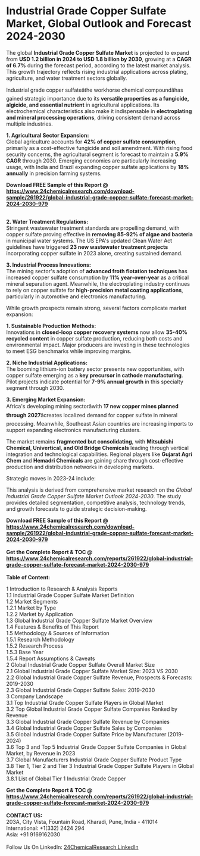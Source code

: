 <h1>Industrial Grade Copper Sulfate Market, Global Outlook and Forecast 2024-2030</h1><p>The global <strong>Industrial Grade Copper Sulfate Market</strong> is projected to expand from <strong>USD 1.2 billion in 2024 to USD 1.8 billion by 2030</strong>, growing at a <strong>CAGR of 6.7%</strong> during the forecast period, according to the latest market analysis. This growth trajectory reflects rising industrial applications across plating, agriculture, and water treatment sectors globally.</p><p>Industrial grade copper sulfateâthe workhorse chemical compoundâhas gained strategic importance due to its <strong>versatile properties as a fungicide, algicide, and essential nutrient</strong> in agricultural applications. Its electrochemical characteristics also make it indispensable in <strong>electroplating and mineral processing operations</strong>, driving consistent demand across multiple industries.</p><p><strong>1. Agricultural Sector Expansion:</strong><br>
Global agriculture accounts for <strong>42% of copper sulfate consumption</strong>, primarily as a cost-effective fungicide and soil amendment. With rising food security concerns, the agricultural segment is forecast to maintain a <strong>5.9% CAGR</strong> through 2030. Emerging economies are particularly increasing usage, with India and Brazil expanding copper sulfate applications by <strong>18% annually</strong> in precision farming systems.</p><div><b>Download FREE Sample of this Report @ 
            <a href="https://www.24chemicalresearch.com/download-sample/261922/global-industrial-grade-copper-sulfate-forecast-market-2024-2030-979">
            https://www.24chemicalresearch.com/download-sample/261922/global-industrial-grade-copper-sulfate-forecast-market-2024-2030-979</a></b></div><br><p><strong>2. Water Treatment Regulations:</strong><br>
Stringent wastewater treatment standards are propelling demand, with copper sulfate proving effective in <strong>removing 85-92% of algae and bacteria</strong> in municipal water systems. The US EPA's updated Clean Water Act guidelines have triggered <strong>23 new wastewater treatment projects</strong> incorporating copper sulfate in 2023 alone, creating sustained demand.</p><p><strong>3. Industrial Process Innovations:</strong><br>
The mining sector's adoption of <strong>advanced froth flotation techniques</strong> has increased copper sulfate consumption by <strong>11% year-over-year</strong> as a critical mineral separation agent. Meanwhile, the electroplating industry continues to rely on copper sulfate for <strong>high-precision metal coating applications</strong>, particularly in automotive and electronics manufacturing.</p><p>While growth prospects remain strong, several factors complicate market expansion:</p><p><strong>1. Sustainable Production Methods:</strong><br>
Innovations in <strong>closed-loop copper recovery systems</strong> now allow <strong>35-40% recycled content</strong> in copper sulfate production, reducing both costs and environmental impact. Major producers are investing in these technologies to meet ESG benchmarks while improving margins.</p><p><strong>2. Niche Industrial Applications:</strong><br>
The booming lithium-ion battery sector presents new opportunities, with copper sulfate emerging as a <strong>key precursor in cathode manufacturing</strong>. Pilot projects indicate potential for <strong>7-9% annual growth</strong> in this specialty segment through 2030.</p><p><strong>3. Emerging Market Expansion:</strong><br>
Africa's developing mining sectorâwith <strong>17 new copper mines planned through 2027</strong>âcreates localized demand for copper sulfate in mineral processing. Meanwhile, Southeast Asian countries are increasing imports to support expanding electronics manufacturing clusters.</p><p>The market remains <strong>fragmented but consolidating</strong>, with <strong>Mitsubishi Chemical, Univertical, and Old Bridge Chemicals</strong> leading through vertical integration and technological capabilities. Regional players like <strong>Gujarat Agri Chem</strong> and <strong>Hemadri Chemicals</strong> are gaining share through cost-effective production and distribution networks in developing markets.</p><p>Strategic moves in 2023-24 include:</p><p>This analysis is derived from comprehensive market research on the <em>Global Industrial Grade Copper Sulfate Market Outlook 2024-2030</em>. The study provides detailed segmentation, competitive analysis, technology trends, and growth forecasts to guide strategic decision-making.</p><div><b>Download FREE Sample of this Report @ 
            <a href="https://www.24chemicalresearch.com/download-sample/261922/global-industrial-grade-copper-sulfate-forecast-market-2024-2030-979">
            https://www.24chemicalresearch.com/download-sample/261922/global-industrial-grade-copper-sulfate-forecast-market-2024-2030-979</a></b></div><br><div><b>Get the Complete Report & TOC @ 
            <a href="https://www.24chemicalresearch.com/reports/261922/global-industrial-grade-copper-sulfate-forecast-market-2024-2030-979">
            https://www.24chemicalresearch.com/reports/261922/global-industrial-grade-copper-sulfate-forecast-market-2024-2030-979</a></b></div><br>
            <b>Table of Content:</b><p>1 Introduction to Research & Analysis Reports<br />
    1.1 Industrial Grade Copper Sulfate Market Definition<br />
    1.2 Market Segments<br />
        1.2.1 Market by Type<br />
        1.2.2 Market by Application<br />
    1.3 Global Industrial Grade Copper Sulfate Market Overview<br />
    1.4 Features & Benefits of This Report<br />
    1.5 Methodology & Sources of Information<br />
        1.5.1 Research Methodology<br />
        1.5.2 Research Process<br />
        1.5.3 Base Year<br />
        1.5.4 Report Assumptions & Caveats<br />
2 Global Industrial Grade Copper Sulfate Overall Market Size<br />
    2.1 Global Industrial Grade Copper Sulfate Market Size: 2023 VS 2030<br />
    2.2 Global Industrial Grade Copper Sulfate Revenue, Prospects & Forecasts: 2019-2030<br />
    2.3 Global Industrial Grade Copper Sulfate Sales: 2019-2030<br />
3 Company Landscape<br />
    3.1 Top Industrial Grade Copper Sulfate Players in Global Market<br />
    3.2 Top Global Industrial Grade Copper Sulfate Companies Ranked by Revenue<br />
    3.3 Global Industrial Grade Copper Sulfate Revenue by Companies<br />
    3.4 Global Industrial Grade Copper Sulfate Sales by Companies<br />
    3.5 Global Industrial Grade Copper Sulfate Price by Manufacturer (2019-2024)<br />
    3.6 Top 3 and Top 5 Industrial Grade Copper Sulfate Companies in Global Market, by Revenue in 2023<br />
    3.7 Global Manufacturers Industrial Grade Copper Sulfate Product Type<br />
    3.8 Tier 1, Tier 2 and Tier 3 Industrial Grade Copper Sulfate Players in Global Market<br />
        3.8.1 List of Global Tier 1 Industrial Grade Copper </p><div><b>Get the Complete Report & TOC @ 
            <a href="https://www.24chemicalresearch.com/reports/261922/global-industrial-grade-copper-sulfate-forecast-market-2024-2030-979">
            https://www.24chemicalresearch.com/reports/261922/global-industrial-grade-copper-sulfate-forecast-market-2024-2030-979</a></b></div><br><b>CONTACT US:</b><br>
            203A, City Vista, Fountain Road, Kharadi, Pune, India - 411014<br>
            International: +1(332) 2424 294<br>
            Asia: +91 9169162030 <br><br>
            Follow Us On LinkedIn: <a href="https://www.linkedin.com/company/24chemicalresearch/">24ChemicalResearch LinkedIn</a>
